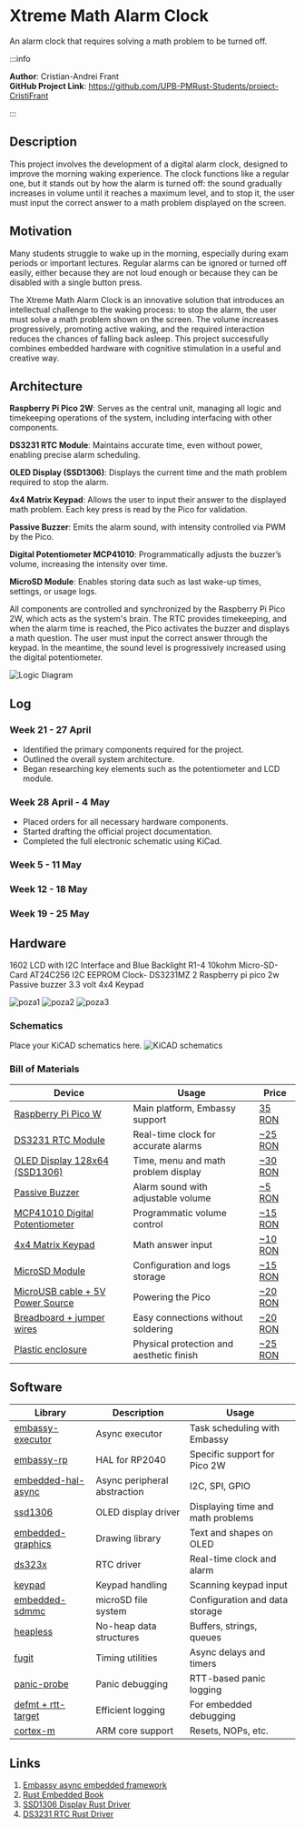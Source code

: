 # Xtreme Math Alarm Clock
An alarm clock that requires solving a math problem to be turned off.

:::info 

**Author**: Cristian-Andrei Frant \
**GitHub Project Link**: https://github.com/UPB-PMRust-Students/proiect-CristiFrant

:::

## Description

This project involves the development of a digital alarm clock, designed to improve the morning waking experience. The clock functions like a regular one, but it stands out by how the alarm is turned off: the sound gradually increases in volume until it reaches a maximum level, and to stop it, the user must input the correct answer to a math problem displayed on the screen.

## Motivation

Many students struggle to wake up in the morning, especially during exam periods or important lectures. Regular alarms can be ignored or turned off easily, either because they are not loud enough or because they can be disabled with a single button press.

The Xtreme Math Alarm Clock is an innovative solution that introduces an intellectual challenge to the waking process: to stop the alarm, the user must solve a math problem shown on the screen. The volume increases progressively, promoting active waking, and the required interaction reduces the chances of falling back asleep. This project successfully combines embedded hardware with cognitive stimulation in a useful and creative way.

## Architecture

**Raspberry Pi Pico 2W**: Serves as the central unit, managing all logic and timekeeping operations of the system, including interfacing with other components.

**DS3231 RTC Module**: Maintains accurate time, even without power, enabling precise alarm scheduling.

**OLED Display (SSD1306)**: Displays the current time and the math problem required to stop the alarm.

**4x4 Matrix Keypad**: Allows the user to input their answer to the displayed math problem. Each key press is read by the Pico for validation.

**Passive Buzzer**: Emits the alarm sound, with intensity controlled via PWM by the Pico.

**Digital Potentiometer MCP41010**: Programmatically adjusts the buzzer’s volume, increasing the intensity over time.

**MicroSD Module**: Enables storing data such as last wake-up times, settings, or usage logs.

All components are controlled and synchronized by the Raspberry Pi Pico 2W, which acts as the system's brain. The RTC provides timekeeping, and when the alarm time is reached, the Pico activates the buzzer and displays a math question. The user must input the correct answer through the keypad. In the meantime, the sound level is progressively increased using the digital potentiometer.

![Logic Diagram](schema1.svg)

## Log

### Week 21 - 27 April
- Identified the primary components required for the project.
- Outlined the overall system architecture.
- Began researching key elements such as the potentiometer and LCD module.

### Week 28 April - 4 May
- Placed orders for all necessary hardware components.
- Started drafting the official project documentation.
- Completed the full electronic schematic using KiCad.

### Week 5 - 11 May

### Week 12 - 18 May

### Week 19 - 25 May

## Hardware
1602 LCD with I2C Interface and Blue Backlight
R1-4 10kohm
Micro-SD-Card AT24C256 I2C EEPROM
Clock- DS3231MZ
2 Raspberry pi pico 2w
Passive buzzer 3.3 volt 
4x4 Keypad

![poza1](img1.webp)
![poza2](img2.webp)
![poza3](img3.webp)

### Schematics

Place your KiCAD schematics here.
![KiCAD schematics](pm-circuit.svg)

### Bill of Materials

<!-- Fill out this table with all the hardware components that you might need.

The format is 
```
| [Device](link://to/device) | This is used ... | [price](link://to/store) |
```
-->

| Device | Usage | Price |
|--------|--------|-------|
| [Raspberry Pi Pico W](https://www.raspberrypi.com/documentation/microcontrollers/raspberry-pi-pico.html) | Main platform, Embassy support | [35 RON](https://www.optimusdigital.ro/en/raspberry-pi-boards/12394-raspberry-pi-pico-w.html) |
| [DS3231 RTC Module](https://www.adafruit.com/product/3013) | Real-time clock for accurate alarms | [~25 RON](https://www.optimusdigital.ro/en/real-time-clocks/866-ds3231-rtc-module.html) |
| [OLED Display 128x64 (SSD1306)](https://www.adafruit.com/product/326) | Time, menu and math problem display | [~30 RON](https://www.optimusdigital.ro/en/displays/866-display-096inch-oled-i2c.html) |
| [Passive Buzzer](https://www.optimusdigital.ro/en/buzzers/1873-5v-passive-buzzer-module.html) | Alarm sound with adjustable volume | [~5 RON](https://www.optimusdigital.ro/en/buzzers/1873-5v-passive-buzzer-module.html) |
| [MCP41010 Digital Potentiometer](https://www.microchip.com/en-us/product/MCP41010) | Programmatic volume control | [~15 RON](https://www.optimusdigital.ro/en/digital-potentiometers/652-mcp41010.html) |
| [4x4 Matrix Keypad](https://www.optimusdigital.ro/en/keypads/29-4x4-matrix-keypad.html) | Math answer input | [~10 RON](https://www.optimusdigital.ro/en/keypads/29-4x4-matrix-keypad.html) |
| [MicroSD Module](https://www.optimusdigital.ro/en/sd-microsd-modules/150-microsd-card-module.html) | Configuration and logs storage | [~15 RON](https://www.optimusdigital.ro/en/sd-microsd-modules/150-microsd-card-module.html) |
| [MicroUSB cable + 5V Power Source](https://www.optimusdigital.ro/en/power-supplies/1013-usb-power-adapter-5v-2a.html) | Powering the Pico | [~20 RON](https://www.optimusdigital.ro/en/power-supplies/1013-usb-power-adapter-5v-2a.html) |
| [Breadboard + jumper wires](https://www.optimusdigital.ro/en/breadboards/37-breadboard-830.html) | Easy connections without soldering | [~20 RON](https://www.optimusdigital.ro/en/breadboards/37-breadboard-830.html) |
| [Plastic enclosure](https://www.optimusdigital.ro/en/enclosures/1645-universal-plastic-enclosure.html) | Physical protection and aesthetic finish | [~25 RON](https://www.optimusdigital.ro/en/enclosures/1645-universal-plastic-enclosure.html) |


## Software

| Library | Description | Usage |
|---------|-------------|-------|
| [embassy-executor](https://crates.io/crates/embassy-executor) | Async executor | Task scheduling with Embassy |
| [embassy-rp](https://crates.io/crates/embassy-rp) | HAL for RP2040 | Specific support for Pico 2W |
| [embedded-hal-async](https://crates.io/crates/embedded-hal-async) | Async peripheral abstraction | I2C, SPI, GPIO |
| [ssd1306](https://crates.io/crates/ssd1306) | OLED display driver | Displaying time and math problems |
| [embedded-graphics](https://crates.io/crates/embedded-graphics) | Drawing library | Text and shapes on OLED |
| [ds323x](https://crates.io/crates/ds323x) | RTC driver | Real-time clock and alarm |
| [keypad](https://crates.io/crates/keypad) | Keypad handling | Scanning keypad input |
| [embedded-sdmmc](https://crates.io/crates/embedded-sdmmc) | microSD file system | Configuration and data storage |
| [heapless](https://crates.io/crates/heapless) | No-heap data structures | Buffers, strings, queues |
| [fugit](https://crates.io/crates/fugit) | Timing utilities | Async delays and timers |
| [panic-probe](https://crates.io/crates/panic-probe) | Panic debugging | RTT-based panic logging |
| [defmt + rtt-target](https://crates.io/crates/defmt) | Efficient logging | For embedded debugging |
| [cortex-m](https://crates.io/crates/cortex-m) | ARM core support | Resets, NOPs, etc. |

## Links

1. [Embassy async embedded framework](https://embassy.dev)
2. [Rust Embedded Book](https://docs.rust-embedded.org/book/)
3. [SSD1306 Display Rust Driver](https://crates.io/crates/ssd1306)
4. [DS3231 RTC Rust Driver](https://crates.io/crates/ds323x)